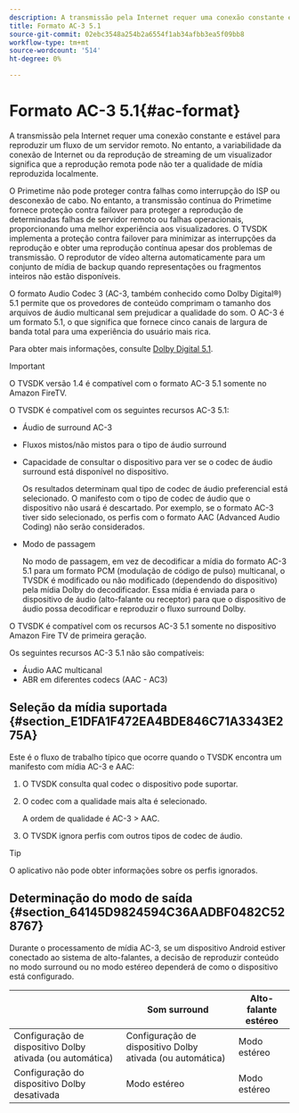 ```yaml
---
description: A transmissão pela Internet requer uma conexão constante e estável para reproduzir um fluxo de um servidor remoto. No entanto, a variabilidade da conexão de Internet ou da reprodução de streaming de um visualizador significa que a reprodução remota pode não ter a qualidade de mídia reproduzida localmente.
title: Formato AC-3 5.1
source-git-commit: 02ebc3548a254b2a6554f1ab34afbb3ea5f09bb8
workflow-type: tm+mt
source-wordcount: '514'
ht-degree: 0%

---
```


# Formato AC-3 5.1{#ac-format}

A transmissão pela Internet requer uma conexão constante e estável para reproduzir um fluxo de um servidor remoto. No entanto, a variabilidade da conexão de Internet ou da reprodução de streaming de um visualizador significa que a reprodução remota pode não ter a qualidade de mídia reproduzida localmente.

O Primetime não pode proteger contra falhas como interrupção do ISP ou desconexão de cabo. No entanto, a transmissão contínua do Primetime fornece proteção contra failover para proteger a reprodução de determinadas falhas de servidor remoto ou falhas operacionais, proporcionando uma melhor experiência aos visualizadores. O TVSDK implementa a proteção contra failover para minimizar as interrupções da reprodução e obter uma reprodução contínua apesar dos problemas de transmissão. O reprodutor de vídeo alterna automaticamente para um conjunto de mídia de backup quando representações ou fragmentos inteiros não estão disponíveis.

O formato Audio Codec 3 (AC-3, também conhecido como Dolby Digital®) 5.1 permite que os provedores de conteúdo comprimam o tamanho dos arquivos de áudio multicanal sem prejudicar a qualidade do som. O AC-3 é um formato 5.1, o que significa que fornece cinco canais de largura de banda total para uma experiência do usuário mais rica.

Para obter mais informações, consulte [Dolby Digital 5.1](https://www.dolby.com/us/en/technologies/dolby-digital.html).

>[!IMPORTANT]
>
>O TVSDK versão 1.4 é compatível com o formato AC-3 5.1 somente no Amazon FireTV.

O TVSDK é compatível com os seguintes recursos AC-3 5.1:

* Áudio de surround AC-3
* Fluxos mistos/não mistos para o tipo de áudio surround
* Capacidade de consultar o dispositivo para ver se o codec de áudio surround está disponível no dispositivo.

  Os resultados determinam qual tipo de codec de áudio preferencial está selecionado. O manifesto com o tipo de codec de áudio que o dispositivo não usará é descartado. Por exemplo, se o formato AC-3 tiver sido selecionado, os perfis com o formato AAC (Advanced Audio Coding) não serão considerados.
* Modo de passagem

  No modo de passagem, em vez de decodificar a mídia do formato AC-3 5.1 para um formato PCM (modulação de código de pulso) multicanal, o TVSDK é modificado ou não modificado (dependendo do dispositivo) pela mídia Dolby do decodificador. Essa mídia é enviada para o dispositivo de áudio (alto-falante ou receptor) para que o dispositivo de áudio possa decodificar e reproduzir o fluxo surround Dolby.

O TVSDK é compatível com os recursos AC-3 5.1 somente no dispositivo Amazon Fire TV de primeira geração.

Os seguintes recursos AC-3 5.1 não são compatíveis:

* Áudio AAC multicanal
* ABR em diferentes codecs (AAC - AC3)

## Seleção da mídia suportada {#section_E1DFA1F472EA4BDE846C71A3343E275A}

Este é o fluxo de trabalho típico que ocorre quando o TVSDK encontra um manifesto com mídia AC-3 e AAC:

1. O TVSDK consulta qual codec o dispositivo pode suportar.
1. O codec com a qualidade mais alta é selecionado.

   A ordem de qualidade é AC-3 > AAC.
1. O TVSDK ignora perfis com outros tipos de codec de áudio.

>[!TIP]
>
>O aplicativo não pode obter informações sobre os perfis ignorados.

## Determinação do modo de saída {#section_64145D9824594C36AADBF0482C528767}

Durante o processamento de mídia AC-3, se um dispositivo Android estiver conectado ao sistema de alto-falantes, a decisão de reproduzir conteúdo no modo surround ou no modo estéreo dependerá de como o dispositivo está configurado.

|   | Som surround | Alto-falante estéreo |
|---|---|---|
| Configuração de dispositivo Dolby ativada (ou automática) | Configuração de dispositivo Dolby ativada (ou automática) | Modo estéreo |
| Configuração do dispositivo Dolby desativada | Modo estéreo | Modo estéreo |
